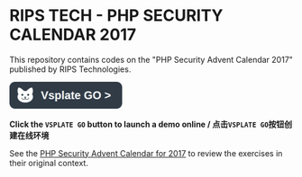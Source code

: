 # RIPS TECH - PHP SECURITY CALENDAR 2017

This repository contains codes on the "PHP Security Advent Calendar 2017" published by RIPS Technologies.

<a href="https://www.vsplate.com/?github=vulnspy/ripstech-php-security-calendar-2017"><img alt="VSPLATE GO" src="https://raw.githubusercontent.com/vsplate/images/master/vsgo_btn.png" width="200px"></a>

**Click the `VSPLATE GO` button to launch a demo online / 点击`VSPLATE GO`按钮创建在线环境**

See the [PHP Security Advent Calendar for 2017](https://www.ripstech.com/php-security-calendar-2017/) to review the exercises in their original context.
